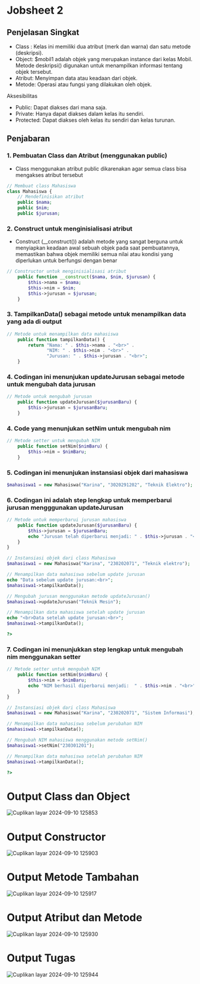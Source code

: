 # Jobsheet 2

<h2> Penjelasan Singkat </h2>

- Class : Kelas ini memiliki dua atribut (merk dan warna) dan satu metode
(deskripsi).
- Object: $mobil1 adalah objek yang merupakan instance dari kelas Mobil.
Metode deskripsi() digunakan untuk menampilkan informasi tentang objek
tersebut.
- Atribut: Menyimpan data atau keadaan dari objek.
- Metode: Operasi atau fungsi yang dilakukan oleh objek.

<p> Aksesibilitas </p>

- Public: Dapat diakses dari mana saja.
- Private: Hanya dapat diakses dalam kelas itu sendiri.
- Protected: Dapat diakses oleh kelas itu sendiri dan kelas turunan.

<h2> Penjabaran </h2>

### 1. Pembuatan Class dan Atribut (menggunakan public)

- Class menggunakan atribut public dikarenakan agar semua class bisa mengakses atribut tersebut
  
```php
// Membuat class Mahasiswa
class Mahasiswa {
    // Mendefinisikan atribut
    public $nama;
    public $nim;  
    public $jurusan;
```

### 2. Construct untuk menginisialisasi atribut

- Construct (__construct()) adalah metode yang sangat berguna untuk menyiapkan keadaan awal sebuah objek pada saat pembuatannya, memastikan bahwa objek memiliki semua nilai atau kondisi yang diperlukan untuk berfungsi dengan benar

```php
// Constructor untuk menginisialisasi atribut
    public function __construct($nama, $nim, $jurusan) {
        $this->nama = $nama;
        $this->nim = $nim;
        $this->jurusan = $jurusan;
    }
```

### 3. TampilkanData() sebagai metode untuk menampilkan data yang ada di output

```php
// Metode untuk menampilkan data mahasiswa
    public function tampilkanData() {
        return "Nama: " . $this->nama . "<br>" .
               "NIM: " . $this->nim . "<br>" .
               "Jurusan: " . $this->jurusan . "<br>";
    }
```

### 4. Codingan ini menunjukan updateJurusan sebagai metode untuk mengubah data jurusan

```php
// Metode untuk mengubah jurusan
    public function updateJurusan($jurusanBaru) {
        $this->jurusan = $jurusanBaru;
    }
```

### 4. Code yang menunjukan setNim untuk mengubah nim

```php
// Metode setter untuk mengubah NIM
    public function setNim($nimBaru) {
        $this->nim = $nimBaru;
    }
```

### 5. Codingan ini menunjukan instansiasi objek dari mahasiswa

```php
$mahasiswa1 = new Mahasiswa("Karina", "3020291202", "Teknik Elektro");
```

### 6. Codingan ini adalah step lengkap untuk memperbarui jurusan mengggunakan updateJurusan

```php
// Metode untuk memperbarui jurusan mahasiswa
    public function updateJurusan($jurusanBaru) {
        $this->jurusan = $jurusanBaru;
        echo "Jurusan telah diperbarui menjadi: " . $this->jurusan . "<br>";
    }
}

// Instansiasi objek dari class Mahasiswa
$mahasiswa1 = new Mahasiswa("Karina", "230202071", "Teknik elektro");

// Menampilkan data mahasiswa sebelum update jurusan
echo "Data sebelum update jurusan:<br>";
$mahasiswa1->tampilkanData();

// Mengubah jurusan menggunakan metode updateJurusan()
$mahasiswa1->updateJurusan("Teknik Mesin");

// Menampilkan data mahasiswa setelah update jurusan
echo "<br>Data setelah update jurusan:<br>";
$mahasiswa1->tampilkanData();

?>
```

### 7. Codingan ini menunjukkan step lengkap untuk mengubah nim menggunakan setter

```php
// Metode setter untuk mengubah NIM
    public function setNim($nimBaru) {
        $this->nim = $nimBaru;
        echo "NIM berhasil diperbarui menjadi:  " . $this->nim . "<br>";
    }
}

// Instansiasi objek dari class Mahasiswa
$mahasiswa1 = new Mahasiswa("Karina", "230202071", "Sistem Informasi");

// Menampilkan data mahasiswa sebelum perubahan NIM
$mahasiswa1->tampilkanData();

// Mengubah NIM mahasiswa menggunakan metode setNim()
$mahasiswa1->setNim("230301201");

// Menampilkan data mahasiswa setelah perubahan NIM
$mahasiswa1->tampilkanData();

?>
```

# Output Class dan Object
![Cuplikan layar 2024-09-10 125853](https://github.com/user-attachments/assets/b8a39188-19ac-4040-9061-8e5e558bd9b4)


# Output Constructor
![Cuplikan layar 2024-09-10 125903](https://github.com/user-attachments/assets/348177c6-5a84-42f1-b797-4d9255c702ff)


# Output Metode Tambahan
![Cuplikan layar 2024-09-10 125917](https://github.com/user-attachments/assets/8deae540-bc6f-477a-8fd1-5df63dacc684)


# Output Atribut dan Metode
![Cuplikan layar 2024-09-10 125930](https://github.com/user-attachments/assets/3315a5b4-23ab-4edd-bc7f-6cd133176122)


# Output Tugas 
![Cuplikan layar 2024-09-10 125944](https://github.com/user-attachments/assets/217a92cd-053e-415e-9a12-d63a94ca1afc)
